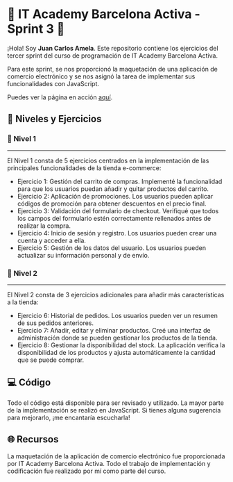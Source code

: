 # 🚀 IT Academy Barcelona Activa - Sprint 3 🚀

¡Hola! Soy **Juan Carlos Amela**. Este repositorio contiene los ejercicios del tercer sprint del curso de programación de IT Academy Barcelona Activa.

Para este sprint, se nos proporcionó la maquetación de una aplicación de comercio electrónico y se nos asignó la tarea de implementar sus funcionalidades con JavaScript.

Puedes ver la página en acción [aquí](https://jcamela.github.io/Sprint3-ItAcademy.github.io/).

## 🎯 Niveles y Ejercicios

### 📘 Nivel 1
---
El Nivel 1 consta de 5 ejercicios centrados en la implementación de las principales funcionalidades de la tienda e-commerce:

- Ejercicio 1: Gestión del carrito de compras. Implementé la funcionalidad para que los usuarios puedan añadir y quitar productos del carrito.
- Ejercicio 2: Aplicación de promociones. Los usuarios pueden aplicar códigos de promoción para obtener descuentos en el precio final.
- Ejercicio 3: Validación del formulario de checkout. Verifiqué que todos los campos del formulario estén correctamente rellenados antes de realizar la compra.
- Ejercicio 4: Inicio de sesión y registro. Los usuarios pueden crear una cuenta y acceder a ella.
- Ejercicio 5: Gestión de los datos del usuario. Los usuarios pueden actualizar su información personal y de envío.

### 📗 Nivel 2
---
El Nivel 2 consta de 3 ejercicios adicionales para añadir más características a la tienda:

- Ejercicio 6: Historial de pedidos. Los usuarios pueden ver un resumen de sus pedidos anteriores.
- Ejercicio 7: Añadir, editar y eliminar productos. Creé una interfaz de administración donde se pueden gestionar los productos de la tienda.
- Ejercicio 8: Gestionar la disponibilidad del stock. La aplicación verifica la disponibilidad de los productos y ajusta automáticamente la cantidad que se puede comprar.

## 💻 Código
Todo el código está disponible para ser revisado y utilizado. La mayor parte de la implementación se realizó en JavaScript. Si tienes alguna sugerencia para mejorarlo, ¡me encantaría escucharla!

## 🌐 Recursos
La maquetación de la aplicación de comercio electrónico fue proporcionada por IT Academy Barcelona Activa. Todo el trabajo de implementación y codificación fue realizado por mí como parte del curso.